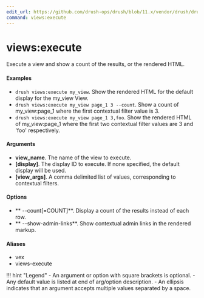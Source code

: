 ```yaml
---
edit_url: https://github.com/drush-ops/drush/blob/11.x/vendor/drush/drush/src/Drupal/Commands/core/ViewsCommands.php
command: views:execute
---
```

# views:execute

Execute a view and show a count of the results, or the rendered HTML.

#### Examples

- <code>drush views:execute my_view</code>. Show the rendered HTML for the default display for the my_view View.
- <code>drush views:execute my_view page_1 3 --count</code>. Show a count of my_view:page_1 where the first contextual filter value is 3.
- <code>drush views:execute my_view page_1 3,foo</code>. Show the rendered HTML of my_view:page_1 where the first two contextual filter values are 3 and 'foo' respectively.

#### Arguments

- **view_name**. The name of the view to execute.
- **[display]**. The display ID to execute. If none specified, the default display will be used.
- **[view_args]**. A comma delimited list of values, corresponding to contextual filters.

#### Options

- ** --count[=COUNT]**. Display a count of the results instead of each row.
- ** --show-admin-links**. Show contextual admin links in the rendered markup.

#### Aliases

- vex
- views-execute

!!! hint "Legend"
    - An argument or option with square brackets is optional.
    - Any default value is listed at end of arg/option description.
    - An ellipsis indicates that an argument accepts multiple values separated by a space.